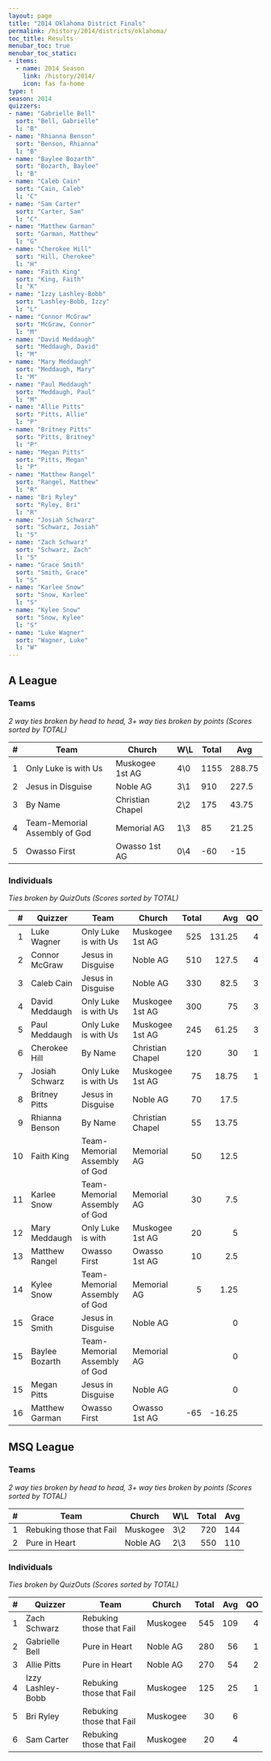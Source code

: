 ```yaml
---
layout: page
title: "2014 Oklahoma District Finals"
permalink: /history/2014/districts/oklahoma/
toc_title: Results
menubar_toc: true
menubar_toc_static:
- items:
  - name: 2014 Season
    link: /history/2014/
    icon: fas fa-home
type: t
season: 2014
quizzers:
- name: "Gabrielle Bell"
  sort: "Bell, Gabrielle"
  l: "B"
- name: "Rhianna Benson"
  sort: "Benson, Rhianna"
  l: "B"
- name: "Baylee Bozarth"
  sort: "Bozarth, Baylee"
  l: "B"
- name: "Caleb Cain"
  sort: "Cain, Caleb"
  l: "C"
- name: "Sam Carter"
  sort: "Carter, Sam"
  l: "C"
- name: "Matthew Garman"
  sort: "Garman, Matthew"
  l: "G"
- name: "Cherokee Hill"
  sort: "Hill, Cherokee"
  l: "H"
- name: "Faith King"
  sort: "King, Faith"
  l: "K"
- name: "Izzy Lashley-Bobb"
  sort: "Lashley-Bobb, Izzy"
  l: "L"
- name: "Connor McGraw"
  sort: "McGraw, Connor"
  l: "M"
- name: "David Meddaugh"
  sort: "Meddaugh, David"
  l: "M"
- name: "Mary Meddaugh"
  sort: "Meddaugh, Mary"
  l: "M"
- name: "Paul Meddaugh"
  sort: "Meddaugh, Paul"
  l: "M"
- name: "Allie Pitts"
  sort: "Pitts, Allie"
  l: "P"
- name: "Britney Pitts"
  sort: "Pitts, Britney"
  l: "P"
- name: "Megan Pitts"
  sort: "Pitts, Megan"
  l: "P"
- name: "Matthew Rangel"
  sort: "Rangel, Matthew"
  l: "R"
- name: "Bri Ryley"
  sort: "Ryley, Bri"
  l: "R"
- name: "Josiah Schwarz"
  sort: "Schwarz, Josiah"
  l: "S"
- name: "Zach Schwarz"
  sort: "Schwarz, Zach"
  l: "S"
- name: "Grace Smith"
  sort: "Smith, Grace"
  l: "S"
- name: "Karlee Snow"
  sort: "Snow, Karlee"
  l: "S"
- name: "Kylee Snow"
  sort: "Snow, Kylee"
  l: "S"
- name: "Luke Wagner"
  sort: "Wagner, Luke"
  l: "W"
---
```


## A League

### Teams

*2 way ties broken by head to head, 3+ way ties broken by points (Scores sorted by TOTAL)*

| #   | Team                          | Church           | W\L | Total | Avg    |
| --- | ----------------------------- | ---------------- | --- | ----- | ------ |
| 1   | Only Luke is with Us          | Muskogee 1st AG  | 4\0 | 1155  | 288.75 |
| 2   | Jesus in Disguise             | Noble AG         | 3\1 | 910   | 227.5  |
| 3   | By Name                       | Christian Chapel | 2\2 | 175   | 43.75  |
| 4   | Team-Memorial Assembly of God | Memorial AG      | 1\3 | 85    | 21.25  |
| 5   | Owasso First                  | Owasso 1st AG    | 0\4 | -60   | -15    |

### Individuals

*Ties broken by QuizOuts (Scores sorted by TOTAL)*

|    # | Quizzer        | Team                          | Church           | Total |    Avg |   QO |
| ---: | -------------- | ----------------------------- | ---------------- | ----: | -----: | ---: |
|    1 | Luke Wagner    | Only Luke is with Us          | Muskogee 1st AG  |   525 | 131.25 |    4 |
|    2 | Connor McGraw  | Jesus in Disguise             | Noble AG         |   510 |  127.5 |    4 |
|    3 | Caleb Cain     | Jesus in Disguise             | Noble AG         |   330 |   82.5 |    3 |
|    4 | David Meddaugh | Only Luke is with Us          | Muskogee 1st AG  |   300 |     75 |    3 |
|    5 | Paul Meddaugh  | Only Luke is with Us          | Muskogee 1st AG  |   245 |  61.25 |    3 |
|    6 | Cherokee Hill  | By Name                       | Christian Chapel |   120 |     30 |    1 |
|    7 | Josiah Schwarz | Only Luke is with Us          | Muskogee 1st AG  |    75 |  18.75 |    1 |
|    8 | Britney Pitts  | Jesus in Disguise             | Noble AG         |    70 |   17.5 |      |
|    9 | Rhianna Benson | By Name                       | Christian Chapel |    55 |  13.75 |      |
|   10 | Faith King     | Team-Memorial Assembly of God | Memorial AG      |    50 |   12.5 |      |
|   11 | Karlee Snow    | Team-Memorial Assembly of God | Memorial AG      |    30 |    7.5 |      |
|   12 | Mary Meddaugh  | Only Luke is with             | Muskogee 1st AG  |    20 |      5 |      |
|   13 | Matthew Rangel | Owasso First                  | Owasso 1st AG    |    10 |    2.5 |      |
|   14 | Kylee Snow     | Team-Memorial Assembly of God | Memorial AG      |     5 |   1.25 |      |
|   15 | Grace Smith    | Jesus in Disguise             | Noble AG         |       |      0 |      |
|   15 | Baylee Bozarth | Team-Memorial Assembly of God | Memorial AG      |       |      0 |      |
|   15 | Megan Pitts    | Jesus in Disguise             | Noble AG         |       |      0 |      |
|   16 | Matthew Garman | Owasso First                  | Owasso 1st AG    |   -65 | -16.25 |      |

## MSQ League

### Teams

*2 way ties broken by head to head, 3+ way ties broken by points (Scores sorted by TOTAL)*

|    # | Team                     | Church   | W\L | Total |  Avg |
| ---: | ------------------------ | -------- | --- | ----: | ---: |
|    1 | Rebuking those that Fail | Muskogee | 3\2 |   720 |  144 |
|    2 | Pure in Heart            | Noble AG | 2\3 |   550 |  110 |

### Individuals

*Ties broken by QuizOuts (Scores sorted by TOTAL)*

|    # | Quizzer           | Team                     | Church   | Total |  Avg |   QO |
| ---: | ----------------- | ------------------------ | -------- | ----: | ---: | ---: |
|    1 | Zach Schwarz      | Rebuking those that Fail | Muskogee |   545 |  109 |    4 |
|    2 | Gabrielle Bell    | Pure in Heart            | Noble AG |   280 |   56 |    1 |
|    3 | Allie Pitts       | Pure in Heart            | Noble AG |   270 |   54 |    2 |
|    4 | Izzy Lashley-Bobb | Rebuking those that Fail | Muskogee |   125 |   25 |    1 |
|    5 | Bri Ryley         | Rebuking those that Fail | Muskogee |    30 |    6 |      |
|    6 | Sam Carter        | Rebuking those that Fail | Muskogee |    20 |    4 |      |